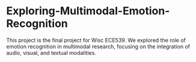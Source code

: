# Exploring-Multimodal-Emotion-Recognition
This project is the final project for Wisc ECE539. We explored the role of emotion recognition in multimodal research, focusing on the integration of audio, visual, and textual modalities.
